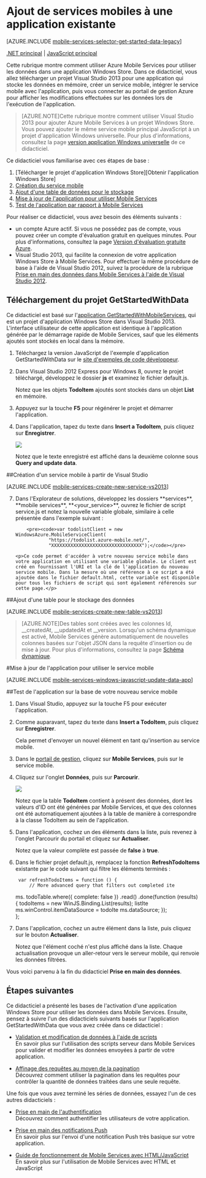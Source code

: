 ﻿<properties 
	pageTitle="Prise en main des données (JavaScript Windows Store) | Centre de développement mobile" 
	description="Découvrez comment utiliser Mobile Services pour tirer profit des données de votre application Windows Store JavaScript." 
	services="mobile-services" 
	documentationCenter="windows" 
	authors="ggailey777" 
	manager="dwrede" 
	editor=""/>	

<tags 
	ms.service="mobile-services" 
	ms.workload="mobile" 
	ms.tgt_pltfrm="mobile-windows-store" 
	ms.devlang="javascript" 
	ms.topic="article" 
	ms.date="09/19/2014" 
	ms.author="glenga"/>


# Ajout de services mobiles à une application existante

[AZURE.INCLUDE [mobile-services-selector-get-started-data-legacy](../includes/mobile-services-selector-get-started-data-legacy.md)]

<div class="dev-center-tutorial-subselector">
	<a href="/fr-fr/documentation/articles/mobile-services-dotnet-backend-windows-store-javascript-get-started-data/" title=".NET backend">.NET principal</a> | 
	<a href="/fr-fr/documentation/articles/mobile-services-windows-store-javascript-get-started-data/" title="JavaScript backend" class="current">JavaScript principal</a>
</div>


Cette rubrique montre comment utiliser Azure Mobile Services pour utiliser les données dans une application Windows Store. Dans ce didacticiel, vous allez télécharger un projet Visual Studio 2013 pour une application qui stocke les données en mémoire, créer un service mobile, intégrer le service mobile avec l'application, puis vous connecter au portail de gestion Azure pour afficher les modifications effectuées sur les données lors de l'exécution de l'application.

>[AZURE.NOTE]Cette rubrique montre comment utiliser Visual Studio 2013 pour ajouter Azure Mobile Services à un projet Windows Store. Vous pouvez ajouter le même service mobile principal JavaScript à un projet d'application Windows universelle. Pour plus d'informations, consultez la page [version application Windows universelle](/fr-fr/documentation/articles/mobile-services-javascript-backend-windows-universal-javascript-get-started-data) de ce didacticiel.

Ce didacticiel vous familiarise avec ces étapes de base :

1. [Télécharger le projet d'application Windows Store][Obtenir l'application Windows Store]
2. [Création du service mobile]
3. [Ajout d'une table de données pour le stockage]
4. [Mise à jour de l'application pour utiliser Mobile Services]
5. [Test de l'application par rapport à Mobile Services]

Pour réaliser ce didacticiel, vous avez besoin des éléments suivants :

* un compte Azure actif. Si vous ne possédez pas de compte, vous pouvez créer un compte d'évaluation gratuit en quelques minutes. Pour plus d'informations, consultez la page [Version d'évaluation gratuite Azure](http://azure.microsoft.com/pricing/free-trial/?WT.mc_id=A0E0E5C02&amp;returnurl=http%3A%2F%2Fazure.microsoft.com%2Ffr-fr%2Fdocumentation%2Farticles%2Fmobile-services-windows-store-javascript-get-started-data%2F).
* Visual Studio 2013, qui facilite la connexion de votre application Windows Store à Mobile Services. Pour effectuer la même procédure de base à l'aide de Visual Studio 2012, suivez la procédure de la rubrique <a href="/fr-fr/documentation/articles/mobile-services-windows-store-javascript-get-started-data-vs2012">Prise en main des données dans Mobile Services à l'aide de Visual Studio 2012</a>. 

<h2><a name="download-app"></a>Téléchargement du projet GetStartedWithData</h2>

Ce didacticiel est basé sur l'[application GetStartedWithMobileServices][site d'exemples de code développeur], qui est un projet d'application Windows Store dans Visual Studio 2013. L'interface utilisateur de cette application est identique à l'application générée par le démarrage rapide de Mobile Services, sauf que les éléments ajoutés sont stockés en local dans la mémoire.  

1. Téléchargez la version JavaScript de l'exemple d'application GetStartedWithData sur le [site d'exemples de code développeur]. 

2. Dans Visual Studio 2012 Express pour Windows 8, ouvrez le projet téléchargé, développez le dossier **js** et examinez le fichier default.js.

   	Notez que les objets **TodoItem** ajoutés sont stockés dans un objet **List** en mémoire.

3. Appuyez sur la touche **F5** pour régénérer le projet et démarrer l'application.

4. Dans l'application, tapez du texte dans **Insert a TodoItem**, puis cliquez sur **Enregistrer**.

   	![][0]  

   	Notez que le texte enregistré est affiché dans la deuxième colonne sous **Query and update data**.

##<a name="create-service"></a>Création d'un service mobile à partir de Visual Studio

[AZURE.INCLUDE [mobile-services-create-new-service-vs2013](../includes/mobile-services-create-new-service-vs2013.md)]

<ol start="7">
<li><p>Dans l'Explorateur de solutions, développez les dossiers **services**, **mobile services**, **&lt;your_service&gt;**, ouvrez le fichier de script service.js et notez la nouvelle variable globale, similaire à celle présentée dans l'exemple suivant :</p> 

		<pre><code>var todolistClient = new WindowsAzure.MobileServiceClient(
                "https://todolist.azure-mobile.net/",
		        "XXXXXXXXXXXXXXXXXXXXXXXXXXXXXXXXX");</code></pre>

	<p>Ce code permet d'accéder à votre nouveau service mobile dans votre application en utilisant une variable globale. Le client est créé en fournissant l'URI et la clé de l'application du nouveau service mobile. Dans la mesure où une référence à ce script a été ajoutée dans le fichier default.html, cette variable est disponible pour tous les fichiers de script qui sont également référencés sur cette page.</p>
</li>
</ol>

##<a name="add-table"></a>Ajout d'une table pour le stockage des données

[AZURE.INCLUDE [mobile-services-create-new-table-vs2013](../includes/mobile-services-create-new-table-vs2013.md)]

>[AZURE.NOTE]Des tables sont créées avec les colonnes Id, __createdAt, __updatedAt et __version. Lorsqu'un schéma dynamique est activé, Mobile Services génère automatiquement de nouvelles colonnes basées sur l'objet JSON dans la requête d'insertion ou de mise à jour. Pour plus d'informations, consultez la page [Schéma dynamique](http://msdn.microsoft.com/library/windowsazure/jj193175.aspx).

#<a name="update-app"></a>Mise à jour de l'application pour utiliser le service mobile

[AZURE.INCLUDE [mobile-services-windows-javascript-update-data-app](../includes/mobile-services-windows-javascript-update-data-app.md)]

##<a name="test-app"></a>Test de l'application sur la base de votre nouveau service mobile

1. Dans Visual Studio, appuyez sur la touche F5 pour exécuter l'application.

2. Comme auparavant, tapez du texte dans **Insert a TodoItem**, puis cliquez sur **Enregistrer**.

   	Cela permet d'envoyer un nouvel élément en tant qu'insertion au service mobile.

3. Dans le [portail de gestion], cliquez sur **Mobile Services**, puis sur le service mobile.

4. Cliquez sur l'onglet **Données**, puis sur **Parcourir**.

   	![][9]
  
   	Notez que la table **TodoItem** contient à présent des données, dont les valeurs d'ID ont été générées par Mobile Services, et que des colonnes ont été automatiquement ajoutées à la table de manière à correspondre à la classe TodoItem au sein de l'application.

5. Dans l'application, cochez un des éléments dans la liste, puis revenez à l'onglet Parcourir du portail et cliquez sur **Actualiser**. 

  	Notez que la valeur complète est passée de **false** à **true**.

6. Dans le fichier projet default.js, remplacez la fonction **RefreshTodoItems** existante par le code suivant qui filtre les éléments terminés :

        var refreshTodoItems = function () {                     
            // More advanced query that filters out completed ite
	ms. 
            todoTable.where({ complete: false })
               .read()
               .done(function (results) {
                   todoItems = new WinJS.Binding.List(results);
                   listIte
	ms.winControl.itemDataSource = todoIte
	ms.dataSource;
               });            
        };

7. Dans l'application, cochez un autre élément dans la liste, puis cliquez sur le bouton **Actualiser**.

   	Notez que l'élément coché n'est plus affiché dans la liste. Chaque actualisation provoque un aller-retour vers le serveur mobile, qui renvoie les données filtrées.

Vous voici parvenu à la fin du didacticiel **Prise en main des données**.

## <a name="next-steps"> </a>Étapes suivantes

Ce didacticiel a présenté les bases de l'activation d'une application Windows Store pour utiliser les données dans Mobile Services. Ensuite, pensez à suivre l'un des didacticiels suivants basés sur l'application GetStartedWithData que vous avez créée dans ce didacticiel :

* [Validation et modification de données à l'aide de scripts]
  <br/>En savoir plus sur l'utilisation des scripts serveur dans Mobile Services pour valider et modifier les données envoyées à partir de votre application.

* [Affinage des requêtes au moyen de la pagination]
  <br/>Découvrez comment utiliser la pagination dans les requêtes pour contrôler la quantité de données traitées dans une seule requête.

Une fois que vous avez terminé les séries de données, essayez l'un de ces autres didacticiels :

* [Prise en main de l'authentification]
  <br/>Découvrez comment authentifier les utilisateurs de votre application.

* [Prise en main des notifications Push] 
  <br/>En savoir plus sur l'envoi d'une notification Push très basique sur votre application.

* [Guide de fonctionnement de Mobile Services avec HTML/JavaScript]
  <br/>En savoir plus sur l'utilisation de Mobile Services avec HTML et JavaScript

<!-- Anchors. -->

[Obtention de l'application Windows Store]: #download-app
[Création du service mobile]: #create-service
[Ajout d'une table de données pour le stockage]: #add-table
[Mise à jour de l'application pour utiliser Mobile Services]: #update-app
[Test de l'application par rapport à Mobile Services]: #test-app
[Étapes suivantes]:#next-steps

<!-- Images. -->
[0]: ./media/mobile-services-windows-store-javascript-get-started-data-vs2013/mobile-quickstart-startup.png

[9]: ./media/mobile-services-windows-store-javascript-get-started-data-vs2013/mobile-todoitem-data-browse.png
[10]: ./media/mobile-services-windows-store-javascript-get-started-data-vs2013/mobile-data-sample-download-js-vs12.png


<!-- URLs. -->
[Validation et modification de données à l'aide de scripts]: /fr-fr/documentation/articles/mobile-services-windows-store-javascript-validate-modify-data-server-scripts/
[Affinage des requêtes au moyen de la pagination]: /fr-fr/documentation/articles/mobile-services-windows-store-javascript-add-paging-data/
[Prise en main de Mobile Services]: /fr-fr/documentation/articles/mobile-services-javascript-backend-windows-store-javascript-get-started/
[Prise en main des données]: /fr-fr/documentation/articles/mobile-services-windows-store-javascript-get-started-data/
[Prise en main de l'authentification]: /fr-fr/documentation/articles/mobile-services-windows-store-javascript-get-started-users/
[Prise en main des notifications Push]: /fr-fr/documentation/articles/mobile-services-javascript-backend-windows-store-javascript-get-started-push/

[Portail de gestion Azure]: https://manage.windowsazure.com/
[Portail de gestion]: https://manage.windowsazure.com/
[Kit de développement logiciel (SDK) Mobile Services]: http://go.microsoft.com/fwlink/?LinkId=257545
[Site d'exemples de code développeur]:  http://go.microsoft.com/fwlink/p/?LinkId=328660
[Guide de fonctionnement de Mobile Services avec HTML/JavaScript]: /fr-fr/documentation/articles/mobile-services-html-how-to-use-client-library/


<!--HONumber=42-->
